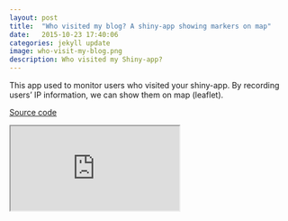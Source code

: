 ```yaml
---
layout: post
title:  "Who visited my blog? A shiny-app showing markers on map"
date:   2015-10-23 17:40:06
categories: jekyll update
image: who-visit-my-blog.png
description: Who visited my Shiny-app?
---
```




This app used to monitor users who visited your shiny-app. By recording users’ IP information, we can show them on map (leaflet).

[Source code](https://github.com/shinysolutions/whoVisitMe)

<iframe src="http://51.175.77.204/whoVisitMe"></iframe><br>
